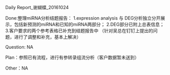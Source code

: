 Daily Report_谢蝴蝶_20161024

Done:整理miRNA分析结题报告：
	1.expression analysis 与 DEG分析独立分开展示，包括新预测的miRNA和已知的miRNA两部分；
	2.DEG部分已附上总表信息；
	3.客户要求的两个参考表格已补充到结题报告中
	（针对吴总在钉钉上提出的问题，进行了调整和补充，基本上解决）

Question: NA

Plan：参照已有流程，进行有参转录组流分析（客户数据暂未送到）

Other：NA

 



